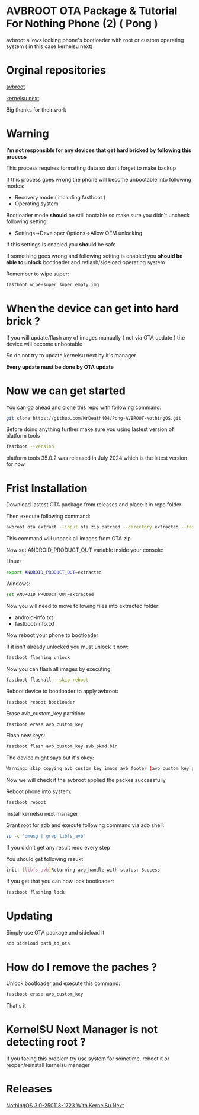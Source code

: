 # AVBROOT OTA Package & Tutorial For Nothing Phone (2) ( Pong )
avbroot allows locking phone's bootloader with root or custom operating system ( in this case kernelsu next)

# Orginal repositories
[avbroot](https://github.com/chenxiaolong/avbroot)

[kernelsu next](https://github.com/KernelSU-Next/KernelSU-Next)

Big thanks for their work

# Warning
**I'm not responsible for any devices that get hard bricked by following this process**

This process requires formatting data so don't forget to make backup

If this process goes wrong the phone will become unbootable into following modes:

- Recovery mode ( including fastboot )
- Operating system

Bootloader mode **should** be still bootable so make sure you didn't uncheck following setting:

- Settings->Developer Options->Allow OEM unlocking

If this settings is enabled you **should** be safe

If something goes wrong and following setting is enabled you **should be able to unlock** bootloader and reflash/sideload operating system

Remember to wipe super:

```sh
fastboot wipe-super super_empty.img
```

# When the device can get into hard brick ?
If you will update/flash any of images manually ( not via OTA update ) the device will become unbootable

So do not try to update kernelsu next by it's manager

**Every update must be done by OTA update**

# Now we can get started

You can go ahead and clone this repo with following command:

```sh
git clone https://github.com/MrDeath404/Pong-AVBROOT-NothingOS.git
```

Before doing anything further make sure you using lastest version of platform tools

```sh
fastboot --version
```

platform tools 35.0.2 was released in July 2024 which is the latest version for now

# Frist Installation
Download lastest OTA package from releases and place it in repo folder

Then execute following command:

```sh
avbroot ota extract --input ota.zip.patched --directory extracted --fastboot --all
```

This command will unpack all images from OTA zip

Now set ANDROID_PRODUCT_OUT variable inside your console:

Linux:
```sh
export ANDROID_PRODUCT_OUT=extracted
```

Windows:
```sh
set ANDROID_PRODUCT_OUT=extracted
```

Now you will need to move following files into extracted folder:

- android-info.txt
- fastboot-info.txt

Now reboot your phone to bootloader

If it isn't already unlocked you must unlock it now:

```sh
fastboot flashing unlock
```

Now you can flash all images by executing:

```sh
fastboot flashall --skip-reboot
```

Reboot device to bootloader to apply avbroot:

```sh
fastboot reboot bootloader
```

Erase avb_custom_key partition:

```sh
fastboot erase avb_custom_key
```

Flash new keys:

```sh
fastboot flash avb_custom_key avb_pkmd.bin
```

The device might says but it's okey:

```sh
Warning: skip copying avb_custom_key image avb footer (avb_custom_key partition size: 0, avb_custom_key image size: 1032)
```

Now we will check if the avbroot applied the packes successfully

Reboot phone into system:

```sh
fastboot reboot
```

Install kernelsu next manager

Grant root for adb and execute following command via adb shell:

```sh
su -c 'dmesg | grep libfs_avb'
```

If you didn't get any result redo every step

You should get following resukt:

```sh
init: [libfs_avb]Returning avb_handle with status: Success
```

If you get that you can now lock bootloader:

```sh
fastboot flashing lock
```

# Updating

Simply use OTA package and sideload it

```sh
adb sideload path_to_ota
```

# How do I remove the paches ?

Unlock bootloader and execute this command:

```sh
fastboot erase avb_custom_key
```

That's it

# KernelSU Next Manager is not detecting root ?

If you facing this problem try use system for sometime, reboot it or reopen/reinstall kernelsu manager

# Releases

[NothingOS 3.0-250113-1723 With KernelSu Next]()